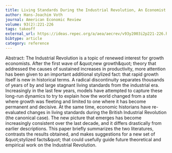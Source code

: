 ```yaml
---
title: Living Standards During the Industrial Revolution, An Economist's Guide
author: Hans-Joachim Voth
journal: American Economic Review
volume: 93(2):221-226
tags: takeoff
external_url: https://ideas.repec.org/a/aea/aecrev/v93y2003i2p221-226.html
bibtype: article
category: reference
---
```

Abstract: The Industrial Revolution is a topic of renewed interest for growth economists. After the first wave of \&quot;new growth\&quot; theory that addressed the causes of sustained increases in productivity, more attention has been given to an important additional stylized fact: that rapid growth itself is new in historical terms. A radical discontinuity separates thousands of years of by and large stagnant living standards from the industrial era. Increasingly in the last few years, models have attempted to capture these long-run dynamics to try to explain how the world changed from a state where growth was fleeting and limited to one where it has become permanent and decisive. At the same time, economic historians have re-evaluated changes in living standards during the British Industrial Revolution (the canonical case). The new picture that emerges has become increasingly consistent over the last decade, and it differs drastically from earlier descriptions. This paper briefly summarizes the two literatures, contrasts the results obtained, and makes suggestions for a new set of \&quot;stylized facts\&quot; that could usefully guide future theoretical and empirical work on the Industrial Revolution.
